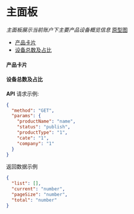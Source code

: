 # 主面板

*主面板展示当前账户下主要产品设备概览信息*  [原型图](https://www.figma.com/file/eANefR82JBl5YxxYgVqyQu/mxzn?node-id=0%3A1)

- [产品卡片](#产品卡片)
- [设备总数及占比](#设备总数及占比)


#### 产品卡片


#### 设备总数及占比


**API**
请求示例:

```json
{
  "method": "GET",
  "params": {
    "productName": "name",
    "status": "publish",
    "productType": "1",
    "cate": "1",
    "company": "1"
  }
}
```

返回数据示例

```json
{
  "list": [],
  "current": "number",
  "pageSize": "number",
  "total": "number"
}
```
